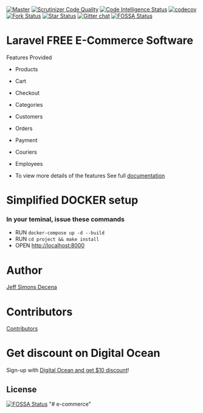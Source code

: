 [![Master](https://github.com/jsdecena/laracom/actions/workflows/master.yaml/badge.svg)](https://github.com/jsdecena/laracom/actions/workflows/master.yaml)
[![Scrutinizer Code Quality](https://scrutinizer-ci.com/g/Laracommerce/laracom/badges/quality-score.png?b=master)](https://scrutinizer-ci.com/g/Laracommerce/laracom/?branch=master)
[![Code Intelligence Status](https://scrutinizer-ci.com/g/Laracommerce/laracom/badges/code-intelligence.svg?b=master)](https://scrutinizer-ci.com/code-intelligence)
[![codecov](https://codecov.io/gh/jsdecena/laracom/branch/master/graph/badge.svg)](https://codecov.io/gh/jsdecena/laracom)
[![Fork Status](https://img.shields.io/github/forks/jsdecena/laracom.svg)](https://github.com/jsdecena/laracom)
[![Star Status](https://img.shields.io/github/stars/jsdecena/laracom.svg)](https://github.com/jsdecena/laracom)
[![Gitter chat](https://badges.gitter.im/gitterHQ/gitter.png)](https://gitter.im/larac0m/Lobby)
[![FOSSA Status](https://app.fossa.io/api/projects/git%2Bgithub.com%2FLaracommerce%2Flaracom.svg?type=shield)](https://app.fossa.io/projects/git%2Bgithub.com%2FLaracommerce%2Flaracom?ref=badge_shield)

# Laravel FREE E-Commerce Software

Features Provided
- Products
- Cart
- Checkout
- Categories
- Customers
- Orders
- Payment
- Couriers
- Employees

- To view more details of the features 
See full [documentation](https://shop.laracom.net/docs)

# Simplified DOCKER setup
### In your teminal, issue these commands

- RUN `docker-compose up -d --build`
- RUN `cd project && make install`
- OPEN [http://localhost:8000](http://localhost:8000)

# Author

[Jeff Simons Decena](https://jsdecena.me)

# Contributors

[Contributors](https://github.com/Laracommerce/laracom/graphs/contributors)

# Get discount on Digital Ocean
Sign-up with [Digital Ocean and get $10 discount](https://m.do.co/c/bce94237de96)!


## License
[![FOSSA Status](https://app.fossa.io/api/projects/git%2Bgithub.com%2FLaracommerce%2Flaracom.svg?type=large)](https://app.fossa.io/projects/git%2Bgithub.com%2FLaracommerce%2Flaracom?ref=badge_large)
"# e-commerce" 
